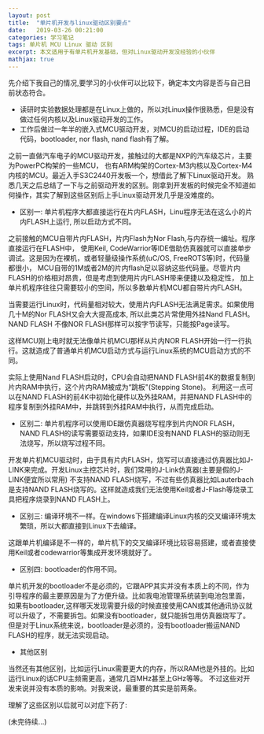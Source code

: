 ```yaml
---
layout: post
title:  "单片机开发与linux驱动区别要点" 
date:   2019-03-26 00:21:00
categories: 学习笔记
tags: 单片机 MCU Linux 驱动 区别
excerpt: 本文适用于有单片机开发基础，但对Linux驱动开发没经验的小伙伴
mathjax: true
---
```

先介绍下我自己的情况,要学习的小伙伴可以比较下，确定本文内容是否与自己目前状态符合。

- 读研时实验数据处理都是在Linux上做的，所以对Linux操作很熟悉，但是没有做过任何内核以及Linux驱动开发的工作。
- 工作后做过一年半的嵌入式MCU驱动开发，对MCU的启动过程，IDE的启动代码，bootloader, nor flash, nand flash有了解。

之前一直做汽车电子的MCU驱动开发，接触过的大都是NXP的汽车级芯片，主要为PowerPC构架的一些MCU，
也有ARM构架的Cortex-M3内核以及Cortex-M4内核的MCU。最近入手S3C2440开发板一个，想借此了解下Linux驱动开发。
熟悉几天之后总结了一下与之前驱动开发的区别。刚拿到开发板的时候完全不知道如何操作，其实了解到这些区别后上手Linux驱动开发几乎是没难度的。

- 区别一: 单片机程序大都直接运行在片内FLASH，Linu程序无法在这么小的片内FLASH上运行, 所以启动方式不同。

之前接触的MCU自带片内FLASH，片内Flash为Nor Flash,与内存统一编址。程序直接运行在FLASH中，
使用Keil, CodeWarrior等IDE借助仿真器就可以直接单步调试。这是因为在裸机，或者轻量级操作系统(uC/OS, FreeROTS等)时，代码量都很小，
MCU自带的1M或者2M的片内flash足以容纳这些代码量。尽管片内FLASH的价格相对昂贵，但是考虑到使用片内FLASH带来便捷以及稳定性，
加上单片机程序往往只需要较小的空间，所以多数单片机MCU都自带片内FLASH。

当需要运行Linux时，代码量相对较大，使用片内FLASH无法满足需求。如果使用几十M的Nor FLASH又会大大提高成本,
所以此类芯片常使用外挂Nand FLASH。NAND FLASH 不像NOR FLASH那样可以按字节读写，只能按Page读写。

这样MCU刚上电时就无法像单片机MCU那样从片内NOR FLASH开始一行一行执行。这就造成了普通单片机MCU启动方式与运行Linux系统的MCU启动方式的不同。

实际上使用Nand FLASH启动时，CPU会自动把NAND FLASH前4K的数据复制到片内RAM中执行，这个片内RAM被成为“跳板"(Stepping Stone)。
利用这一点可以在NAND FLASH的前4K中初始化硬件以及外挂RAM，并把NAND FLASH中的程序复制到外挂RAM中，并跳转到外挂RAM中执行，从而完成启动。

- 区别二: 单片机程序可以使用IDE跟仿真器烧写程序到片内NOR FLASH，NAND FLASH的读写需要驱动支持，如果IDE没有NAND FLASH的驱动则无法烧写，所以烧写过程不同。

开发单片机MCU驱动时，由于具有片内FLASH，烧写可以直接通过仿真器比如J-LINK来完成。开发Linux主控芯片时，我们常用的J-Link仿真器(主要是假的J-LINK便宜所以常用)
不支持NAND FLASH烧写，不过有些仿真器比如Lauterbach是支持NAND FLASH烧写的。这样就造成我们无法使用Keil或者J-Flash等烧录工具把程序烧录到NAND FLASH上。

- 区别三: 编译环境不一样。在windows下搭建编译Linux内核的交叉编译环境太繁琐，所以大都直接到Linux下去编译。

这跟单片机编译是不一样的，单片机下的交叉编译环境比较容易搭建，或者直接使用Keil或者codewarrior等集成开发环境就好了。

- 区别四: bootloader的作用不同。

单片机开发的bootloader不是必须的，它跟APP其实并没有本质上的不同，作为引导程序的最主要原因是为了方便升级。比如我电池管理系统装到电池包里面，
如果有bootloader,这样哪天发现需要升级的时候直接使用CAN或其他通讯协议就可以升级了，不需要拆包。如果没有bootloader，就只能拆包用仿真器烧写了。
但是对于Linux系统来说，bootloader是必须的，没有bootloader搬运NAND FLASH的程序，就无法实现启动。

- 其他区别

当然还有其他区别，比如运行Linux需要更大的内存，所以RAM也是外挂的。比如运行Linux的话CPU主频需更高，通常几百MHz甚至上GHz等等。
不过这些对开发来说并没有本质的影响。对我来说，最重要的其实是前两条。

理解了这些区别以后就可以对症下药了:

(未完待续...)
